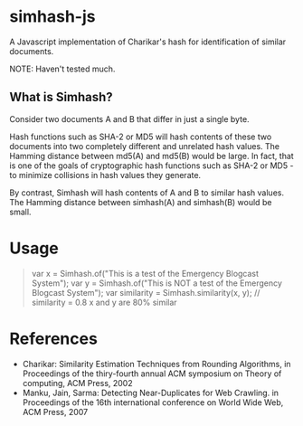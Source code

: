 # simhash-js

A Javascript implementation of Charikar's hash for identification of similar documents. 

NOTE: Haven't tested much.

## What is Simhash?
Consider two documents A and B that differ in just a single byte. 

Hash functions such as SHA-2 or MD5 will hash contents of these two documents into two completely different and unrelated hash values. The Hamming distance between md5(A) and md5(B) would be large. In fact, that is one of the goals of cryptographic hash functions such as SHA-2 or MD5 - to minimize collisions in hash values they generate.

By contrast, Simhash will hash contents of A and B to similar hash values. The Hamming distance between simhash(A) and simhash(B) would be small.

# Usage
>
> var x = Simhash.of("This is a test of the Emergency Blogcast System");
> var y = Simhash.of("This is NOT a test of the Emergency Blogcast System");
> var similarity = Simhash.similarity(x, y); // similarity = 0.8 x and y are 80% similar
>

# References

* Charikar: Similarity Estimation Techniques from Rounding Algorithms, in Proceedings of the thiry-fourth annual ACM symposium on Theory of computing, ACM Press, 2002
* Manku, Jain, Sarma: Detecting Near-Duplicates for Web Crawling. in Proceedings of the 16th international conference on World Wide Web, ACM Press, 2007

